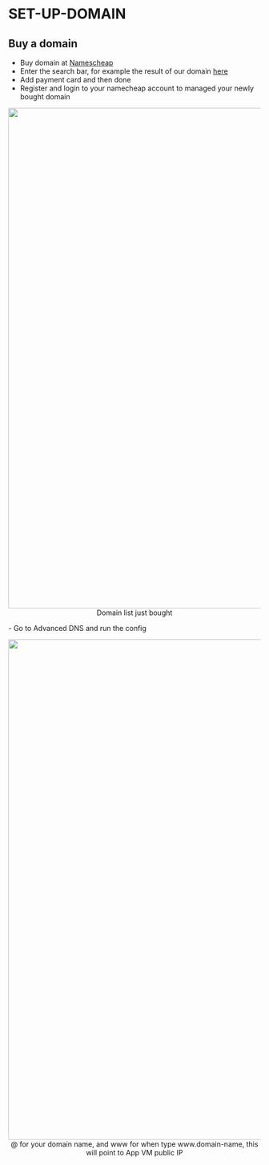 # SET-UP-DOMAIN

## Buy a domain

- Buy domain at [Namescheap](https://www.namecheap.com/domains/domain-name-search/?_gl=1*bsrbc3*_ga*NzE1MDg0ODAuMTY2NzcyNjI4Ng..*_ga_7DMJMG20P8*MTY2Nzc1NjgzMi4zLjEuMTY2Nzc1Njg3MC4yMi4wLjA.&_ga=2.67490582.607288325.1667726286-71508480.1667726286&_gac=1.116655092.1667726286.CjwKCAjwtp2bBhAGEiwAOZZTuIVzlouE_aSP93kHELuoMbPX2cNlc80Q8eoB4WV69f3jQJLu34So9BoCM8oQAvD_BwE)
- Enter the search bar, for example the result of our domain [here](https://www.namecheap.com/domains/registration/results/?domain=pumidoro-music)
- Add payment card and then done
- Register and login to your namecheap account to managed your newly bought domain
<p align="center">
    <img src="https://github.com/anhminhbo/BITS-Pomodoro-Music/blob/minh-dev/docs/domain/domain-1.png" width=1000 height=1000>
    Domain list just bought
</p>
- Go to Advanced DNS and run the config
<p align="center">
    <img src="https://github.com/anhminhbo/BITS-Pomodoro-Music/blob/minh-dev/docs/domain/domain-2.png" width=1000 height=1000>
    @ for your domain name, and www for when type www.domain-name, this will point to App VM public IP
</p>
